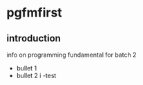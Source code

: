 # pgfmfirst

## introduction
info on programming fundamental for batch 2




- bullet 1
- bullet 2
  i
  -test 
  

